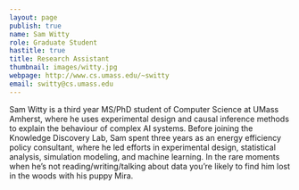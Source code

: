 ```yaml
---
layout: page
publish: true
name: Sam Witty
role: Graduate Student
hastitle: true 
title: Research Assistant
thumbnail: images/witty.jpg
webpage: http://www.cs.umass.edu/~switty
email: switty@cs.umass.edu
---
```


Sam Witty is a third year MS/PhD student of Computer Science at UMass Amherst, where he uses experimental design and causal inference methods to explain the behaviour of complex AI systems. Before joining the Knowledge Discovery Lab, Sam spent three years as an energy efficiency policy consultant, where he led efforts in experimental design, statistical analysis, simulation modeling, and machine learning. In the rare moments when he’s not reading/writing/talking about data you’re likely to find him lost in the woods with his puppy Mira.
